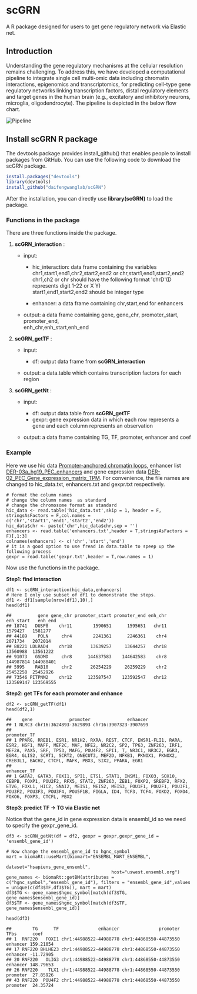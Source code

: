 # scGRN

A R package designed for users to get gene regulatory network via Elastic net. 

## Introduction
Understanding the gene regulatory mechanisms at the cellular resolution remains challenging. To address this, we have developed a computational pipeline to integrate single cell multi-omic data including chromatin interactions, epigenomics and transcriptomics, for predicting cell-type gene regulatory networks linking transcription factors, distal regulatory elements and target genes in the human brain (e.g., excitatory and inhibitory neurons, microglia, oligodendrocyte). The pipeline is depicted in the below flow chart.

![Pipeline](https://github.com/daifengwanglab/scGRN/blob/master/pipeline.png)

## Install scGRN R package
The devtools package provides install_github() that enables people to install packages from GitHub. You can use the following code to download the scGRN package.
```R
install.packages("devtools")
library(devtools)
install_github("daifengwanglab/scGRN")
```

After the installation, you can directly use **library(scGRN)** to load the package.

### Functions in the package

There are three functions inside the package.

1. **scGRN_interaction** :
    * input:
        * hic_interaction: data frame containing the variables chr1,start1,end1,chr2,start2,end2
          or chr,start1,end1,start2,end2 
          chr1,ch2 or chr should have the following format 'chrD'(D represents digit 1-22 or X Y)                          
          start1,end1,start2,end2 should be integer type
          
        * enhancer: a data frame containing chr,start,end for enhancers
        
    * output: a data frame containing gene, gene_chr, promoter_start, promoter_end,               
      enh_chr,enh_start,enh_end
 
2. **scGRN_getTF** :
    * input: 
        * df: output data frame from **scGRN_interaction**
    
    * output: a data.table which contains transcription factors for each region

3. **scGRN_getNt** :
    * input: 
        * df: output data.table from **scGRN_getTF**
        * gexpr: gene expression data in which each row represents a gene and each column represents an observation
        
    * output:  a data frame containing TG, TF, promoter, enhancer and coef
    
### Example

Here we use hic data [Promoter-anchored chromatin loops](http://resource.psychencode.org/Datasets/Integrative/Promoter-anchored_chromatin_loops.bed), enhancer list [DER-03a_hg19_PEC_enhancers](http://resource.psychencode.org/Datasets/Derived/DER-03a_hg19_PEC_enhancers.bed)  and gene expression data [DER-02_PEC_Gene_expression_matrix_TPM](http://resource.psychencode.org/Datasets/Derived/DER-02_PEC_Gene_expression_matrix_TPM.txt).
For convenience, the file names are changed to hic_data.txt, enhancers.txt and gexpr.txt respectively.

```{r}
# format the column names
# change the column names  as standard
# change the chromosome format as standard
hic_data <- read.table('hic_data.txt',skip = 1, header = F, stringsAsFactors = F,col.names = c('chr','start1','end1','start2','end2')) 
hic_data$chr <- paste('chr',hic_data$chr,sep = '')
enhancers <- read.table('enhancers.txt',header = T,stringsAsFactors = F)[,1:3]
colnames(enhancers) <- c('chr','start','end')
# it is a good option to use fread in data.table to speep up the following process
gexpr = read.table('gexpr.txt',header = T,row.names = 1)
```

Now use the functions in the package.

**Step1: find interaction**
```{r}
df1 <- scGRN_interaction(hic_data,enhancers)
# Here I only use subset of df1 to demonstrate the steps.
df1 <- df1[sample(nrow(df1),10),]
head(df1)
```

    ##          gene gene_chr promoter_start promoter_end enh_chr enh_start   enh_end
    ## 18741   DUSP8    chr11        1590651      1595651   chr11   1579427   1581277
    ## 44189    POLN     chr4        2241361      2246361    chr4   2071734   2072014
    ## 88221 LDLRAD4    chr18       13639257     13644257   chr18  13560988  13561222
    ## 91073   GSDMD     chr8      144637583    144642583    chr8 144987814 144988401
    ## 5995    RAB10     chr2       26254229     26259229    chr2  25452258  25452926
    ## 73546 PITPNM2    chr12      123587547    123592547   chr12 123569147 123569555


**Step2: get TFs for each promoter and enhance**
```{r}
df2 <- scGRN_getTF(df1)
head(df2,1)
```

    ##    gene              promoter              enhancer
    ## 1 NLRC3 chr16:3624893-3629893 chr16:3907323-3907699
    ##                                                                                                                                                                                                                                                                                                                    promoter_TF
    ## 1 PPARG, RREB1, ESR1, NR1H2, RXRA, REST, CTCF, EWSR1-FLI1, RARA, ESR2, HSF1, MAFF, MEF2C, MAF, NFE2, NR2C2, SP2, TP63, ZNF263, IRF1, MEF2A, PAX5, SRF, TP53, MAFG, POU4F2, SPI1, T, NR3C1, NR3C2, EGR3, EGR4, GLIS2, SCRT1, SCRT2, ONECUT3, MEF2D, NFKB1, PKNOX1, PKNOX2, CREB3L1, BACH2, CTCFL, MAFK, PBX3, SIX2, PPARA, EGR1
    ##                                                                                                                                                                                                                                                                                                  enhancer_TF
    ## 1 GATA2, GATA3, FOXI1, SPI1, ETS1, STAT1, INSM1, FOXO3, SOX10, CEBPB, FOXP1, POU2F2, RFX5, STAT2, ZNF263, ZEB1, FOXP2, SREBF2, RFX2, ETV6, FOXL1, HIC2, SNAI2, MEIS1, MEIS2, MEIS3, POU1F1, POU2F1, POU3F1, POU3F2, POU3F3, POU3F4, POU5F1B, FIGLA, ID4, TCF3, TCF4, FOXD2, FOXO4, FOXO6, FOXP3, CTCFL, PBX2
 
**Step3: predict TF -> TG via Elastic net**

Notice that the gene_id in gene expression data is ensembl_id so we need to specify the gexpr_gene_id.
```{r}
df3 <- scGRN_getNt(df = df2, gexpr = gexpr,gexpr_gene_id = 'ensembl_gene_id')

# Now change the ensembl_gene_id to hgnc_symbol
mart = biomaRt::useMart(biomart="ENSEMBL_MART_ENSEMBL",
                                        dataset="hsapiens_gene_ensembl",
                                        host="uswest.ensembl.org")
gene_names <- biomaRt::getBM(attributes = c("hgnc_symbol","ensembl_gene_id"), filters = "ensembl_gene_id",values = unique(c(df3$TF,df3$TG)), mart = mart)
df3$TG <- gene_names$hgnc_symbol[match(df3$TG, gene_names$ensembl_gene_id)]
df3$TF <- gene_names$hgnc_symbol[match(df3$TF, gene_names$ensembl_gene_id)]

head(df3)
```
    ##        TG      TF               enhancer               promoter     TFbs      coef
    ## 1  RNF220   FOXI1 chr1:44988522-44988778 chr1:44868550-44873550 enhancer 159.21054
    ## 17 RNF220 BHLHE23 chr1:44988522-44988778 chr1:44868550-44873550 enhancer -11.72905
    ## 20 RNF220   OLIG3 chr1:44988522-44988778 chr1:44868550-44873550 enhancer 148.79653
    ## 26 RNF220    TLX1 chr1:44988522-44988778 chr1:44868550-44873550 promoter  27.85926
    ## 43 RNF220  POU4F2 chr1:44988522-44988778 chr1:44868550-44873550 promoter  24.35724


